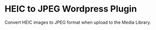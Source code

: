 # HEIC to JPEG Wordpress Plugin

Convert HEIC images to JPEG format when upload to the Media Library.
